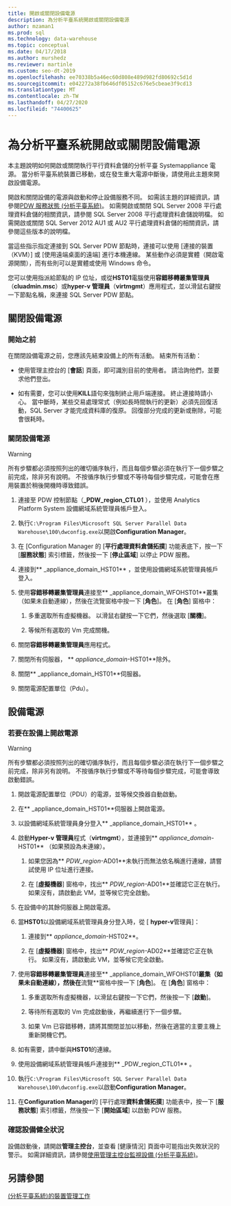 ```yaml
---
title: 開啟或關閉設備電源
description: 為分析平臺系統開啟或關閉設備電源
author: mzaman1
ms.prod: sql
ms.technology: data-warehouse
ms.topic: conceptual
ms.date: 04/17/2018
ms.author: murshedz
ms.reviewer: martinle
ms.custom: seo-dt-2019
ms.openlocfilehash: ee70338b5a46ec60d808e489d982fd80692c5d1d
ms.sourcegitcommit: e042272a38fb646df05152c676e5cbeae3f9cd13
ms.translationtype: MT
ms.contentlocale: zh-TW
ms.lasthandoff: 04/27/2020
ms.locfileid: "74400625"
---
```

# <a name="power-the-appliance-on-or-off-for-analytics-platform-system"></a>為分析平臺系統開啟或關閉設備電源
本主題說明如何開啟或關閉執行平行資料倉儲的分析平臺 Systemappliance 電源。 當分析平臺系統裝置已移動，或在發生重大電源中斷後，請使用此主題來開啟設備電源。  
  
開啟和關閉設備的電源與啟動和停止設備服務不同。 如需該主題的詳細資訊，請參閱[PDW 服務狀態 &#40;分析平臺系統&#41;](pdw-services-status.md)。 如需開啟或關閉 SQL Server 2008 平行處理資料倉儲的相關資訊，請參閱 SQL Server 2008 平行處理資料倉儲說明檔。 如需開啟或關閉 SQL Server 2012 AU1 或 AU2 平行處理資料倉儲的相關資訊，請參閱這些版本的說明檔。  
  
當這些指示指定連接到 SQL Server PDW 節點時，連接可以使用 [連接的裝置（KVM）] 或 [使用遠端桌面的遠端] 進行本機連線。 某些動作必須是實體（開啟電源開關），而有些則可以是實體或使用 Windows 命令。  
  
您可以使用指派給節點的 IP 位址，或從**HST01**電腦使用**容錯移轉叢集管理員**（**cluadmin.msc**）或**hyper-v 管理員**（**virtmgmt**）應用程式，並以滑鼠右鍵按一下節點名稱，來連接 SQL Server PDW 節點。  
  
## <a name="power-off-the-appliance"></a><a name="PowerOff"></a>關閉設備電源  
  
### <a name="before-you-begin"></a>開始之前  
在關閉設備電源之前，您應該先結束設備上的所有活動。 結束所有活動：  
  
-   使用管理主控台的 [**會話**] 頁面，即可識別目前的使用者。 請洽詢他們，並要求他們登出。  
  
-   如有需要，您可以使用**KILL**語句來強制終止用戶端連接。 終止連接時請小心。 當中斷時，某些交易處理常式（例如長時間執行的更新）必須先回復活動，SQL Server 才能完成資料庫的復原。 回復部分完成的更新或刪除，可能會很耗時。  
  
### <a name="to-power-off-the-appliance"></a>關閉設備電源  
  
> [!WARNING]  
> 所有步驟都必須按照列出的確切循序執行，而且每個步驟必須在執行下一個步驟之前完成，除非另有說明。 不按循序執行步驟或不等待每個步驟完成，可能會在應用裝置於稍後開機時導致錯誤。  
  
1.  連接至 PDW 控制節點（**_PDW_region_CTL01** ），並使用 Analytics Platform System 設備網域系統管理員帳戶登入。  
  
2.  執行`C:\Program Files\Microsoft SQL Server Parallel Data Warehouse\100\dwconfig.exe`以開啟**Configuration Manager**。  
  
3.  在 [Configuration Manager 的 [**平行處理資料倉儲拓撲**] 功能表底下，按一下 [**服務狀態**] 索引標籤，然後按一下 [**停止區域**] 以停止 PDW 服務。   
  
4.  連接到** _appliance_domain_HST01** ，並使用設備網域系統管理員帳戶登入。  
  
5.  使用**容錯移轉叢集管理員**連接至** _appliance_domain_WFOHST01**叢集（如果未自動連線），然後在流覽窗格中按一下 [**角色**]。 在 [**角色**] 窗格中：  
  
    1.  多重選取所有虛擬機器。 以滑鼠右鍵按一下它們，然後選取 [**關機**]。  
  
    2.  等候所有選取的 Vm 完成關機。  
  
6.  關閉**容錯移轉叢集管理員**應用程式。  
  
7. 關閉所有伺服器， ** _appliance_domain_-HST01**除外。  
  
8. 關閉** _appliance_domain_HST01**伺服器。  
  
9. 關閉電源配置單位（Pdu）。  
  
## <a name="power-on-the-appliance"></a><a name="PowerOn"></a>設備電源  
  
### <a name="to-power-on-the-appliance"></a>若要在設備上開啟電源  
  
> [!WARNING]  
> 所有步驟都必須按照列出的確切循序執行，而且每個步驟必須在執行下一個步驟之前完成，除非另有說明。 不按循序執行步驟或不等待每個步驟完成，可能會導致啟動錯誤。  
  
1.  開啟電源配置單位（PDU）的電源，並等候交換器自動啟動。  
  
2.  在** _appliance_domain_HST01**伺服器上開啟電源。  
  
3.  以設備網域系統管理員身分登入** _appliance_domain_HST01** 。  
  
4.  啟動**Hyper-v 管理員**程式（**virtmgmt**），並連接到** _appliance_domain_-HST01** （如果預設為未連線）。  
  
    1.  如果您因為** _PDW_region_-AD01**未執行而無法依名稱進行連線，請嘗試使用 IP 位址進行連接。  
  
    2.  在 [**虛擬機器**] 窗格中，找出** _PDW_region_-AD01**並確認它正在執行。 如果沒有，請啟動此 VM，並等候它完全啟動。  
  
5.  在設備中的其餘伺服器上開啟電源。  
  
6.  當**HST01**以設備網域系統管理員身分登入時，從 [ **hyper-v**管理員]：  
  
    1.  連接到** _appliance_domain_-HST02**。  
  
    2.  在 [**虛擬機器**] 窗格中，找出** _PDW_region_-AD02**並確認它正在執行。  如果沒有，請啟動此 VM，並等候它完全啟動。  
  
7.  使用**容錯移轉叢集管理員**連接至** _appliance_domain_WFOHST01**叢集（如果未自動連線），然後在**流覽**窗格中按一下 [**角色**]。 在 [**角色**] 窗格中：  
  
    1.  多重選取所有虛擬機器，以滑鼠右鍵按一下它們，然後按一下 [**啟動**]。  
  
    2.  等待所有選取的 Vm 完成啟動後，再繼續進行下一個步驟。  
  
    3.  如果 Vm 已容錯移轉，請將其關閉並加以移動，然後在適當的主要主機上重新開機它們。  
  
8. 如有需要，請中斷與**HST01**的連線。  
  
9. 使用設備網域系統管理員帳戶連接到** _PDW_region_CTL01** 。  
  
10. 執行`C:\Program Files\Microsoft SQL Server Parallel Data Warehouse\100\dwconfig.exe`以啟動**Configuration Manager**。  
  
11. 在**Configuration Manager**的 [平行處理**資料倉儲拓撲**] 功能表中，按一下 [**服務狀態**] 索引標籤，然後按一下 [**開始區域**] 以啟動 PDW 服務。  
  
### <a name="to-verify-the-appliance-health"></a>確認設備健全狀況  
設備啟動後，請開啟**管理主控台**，並查看 [健康情況] 頁面中可能指出失敗狀況的警示。 如需詳細資訊，請參閱[使用管理主控台監視設備 &#40;分析平臺系統&#41;](monitor-the-appliance-by-using-the-admin-console.md)。  
  
## <a name="see-also"></a>另請參閱  
[&#40;分析平臺系統&#41;的裝置管理工作](appliance-management-tasks.md)  
  
